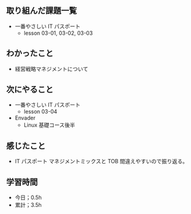 ## 取り組んだ課題一覧

- 一番やさしい IT パスポート
  - lesson 03-01, 03-02, 03-03

## わかったこと

- 経営戦略マネジメントについて

## 次にやること

- 一番やさしい IT パスポート
  - lesson 03-04
- Envader
  - Linux 基礎コース後半

## 感じたこと

- IT パスポート マネジメントミックスと TOB 間違えやすいので振り返る。

## 学習時間

- 今日；0.5h
- 累計；3.5h
